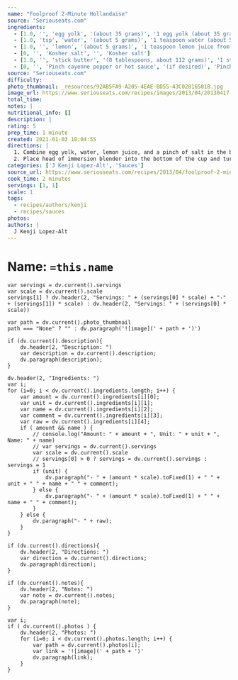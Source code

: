 ```yaml
---
name: "Foolproof 2-Minute Hollandaise"
source: "Seriouseats.com"
ingredients: 
  - [1.0, '', 'egg yolk', '(about 35 grams)', '1 egg yolk (about 35 grams)']
  - [1.0, 'tsp', 'water', '(about 5 grams)', '1 teaspoon water (about 5 grams)']
  - [1.0, '', 'lemon', '(about 5 grams)', '1 teaspoon lemon juice from 1 lemon (about 5 grams)']
  - [0, '', 'Kosher salt', '', 'Kosher salt']
  - [1.0, '', 'stick butter', '(8 tablespoons, about 112 grams)', '1 stick butter (8 tablespoons, about 112 grams)']
  - [0, '', 'Pinch cayenne pepper or hot sauce', '(if desired)', 'Pinch cayenne pepper or hot sauce (if desired)']
source: "Seriouseats.com"
difficulty: 
photo_thumbnail: _resources/92AB5FA9-A205-4EAE-BD55-43C028165018.jpg
image_url: https://www.seriouseats.com/recipes/images/2013/04/20130417-hollandaise-video--200x150.jpg
total_time: 
notes: |
nutritional_info: []
description: |
rating: 5
prep_time: 1 minute
created: 2021-01-03 10:04:55
directions: |
  1. Combine egg yolk, water, lemon juice, and a pinch of salt in the bottom of a cup that barely fits the head of an immersion blender. Melt butter in a small saucepan over high heat, swirling constantly, until foaming subsides. Transfer butter to a 1 cup liquid measuring cup.
  2. Place head of immersion blender into the bottom of the cup and turn it on. With the blender constantly running, slowly pour hot butter into cup. It should emulsify with the egg yolk and lemon juice. Continue pouring until all butter is added. Sauce should be thick and creamy. Season to taste with salt and a pinch of cayenne pepper or hot sauce (if desired). Serve immediately, or transfer to a small lidded pot and keep in a warm place for up to 1 hour before serving. Hollandaise cannot be cooled and reheated. Check here for a full video walkthrough of the process.
categories: ['J Kenji Lopez-Alt', 'Sauces']
source_url: https://www.seriouseats.com/recipes/2013/04/foolproof-2-minute-hollandaise-recipe.html
cook_time: 2 minutes
servings: [1, 1]
scale: 1
tags: 
  - recipes/authors/kenji
  - recipes/sauces
photos: 
authors: |
  J Kenji Lopez-Alt
---
```

# Name: `=this.name` 

<div style="width: 100%;">  
<!-- THE LEFT COLUMN -->  
<div style="width: 48%; float: left; margin-right: 4%;">  
<script>dajaviewjs here</script>  
</div>  
<!-- END THE LEFT COLUMN -->  
  
<!-- THE RIGHT COLUMN -->  
<div style="width: 48%; float: left;">  
<script>dajaviewjs here</script>  
</div>  
<!-- END THE RIGHT COLUMN -->  
</div>

```dataviewjs
var servings = dv.current().servings
var scale = dv.current().scale
servings[1] ? dv.header(2, "Servings: " + (servings[0] * scale) + "-" + (servings[1]) * scale) : dv.header(2, "Servings: " + (servings[0] * scale)) 
```

```dataviewjs
var path = dv.current().photo_thumbnail
path === "None" ? "" : dv.paragraph('![image](' + path + ')') 
```

```dataviewjs
if (dv.current().description){
	dv.header(2, "Description: ")
	var description = dv.current().description;
	dv.paragraph(description);
}
```

```dataviewjs
dv.header(2, "Ingredients: ")
var i;
for (i=0; i < dv.current().ingredients.length; i++) {
	var amount = dv.current().ingredients[i][0];
	var unit = dv.current().ingredients[i][1];
	var name = dv.current().ingredients[i][2];
	var comment = dv.current().ingredients[i][3];
	var raw = dv.current().ingredients[i][4];
    if ( amount && name ) {
		// console.log("Amount: " + amount + ", Unit: " + unit + ", Name: " + name)
        // var servings = dv.current().servings
        var scale = dv.current().scale
        // servings[0] > 0 ? servings = dv.current().servings : servings = 1
        if (unit) {
            dv.paragraph("- " + (amount * scale).toFixed(1) + " " + unit + " " + name + " " + comment);
        } else {
            dv.paragraph("- " + (amount * scale).toFixed(1) + " " + name + " " + comment);
        }
    } else {
        dv.paragraph("- " + raw);
    }
}
```

```dataviewjs
if (dv.current().directions){
	dv.header(2, "Directions: ")
	var direction = dv.current().directions;
	dv.paragraph(direction);
}
```

```dataviewjs
if (dv.current().notes){
	dv.header(2, "Notes: ")
	var note = dv.current().notes;
	dv.paragraph(note);
}
```

```dataviewjs
var i;
if ( dv.current().photos ) {
    dv.header(2, "Photos: ")
    for (i=0; i < dv.current().photos.length; i++) {
	    var path = dv.current().photos[i];
	    var link = '![image](' + path + ')'
	    dv.paragraph(link);
    }
}
```
